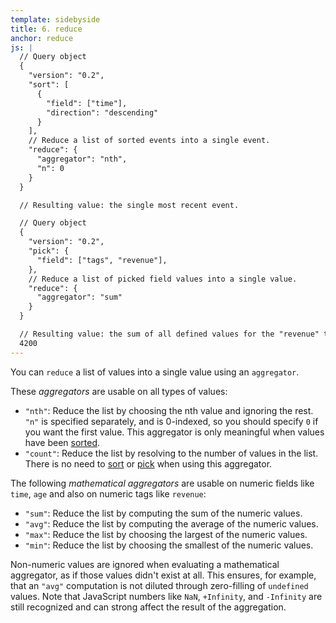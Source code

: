 ```yaml
---
template: sidebyside
title: 6. reduce
anchor: reduce
js: |
  // Query object
  {
    "version": "0.2",
    "sort": [
      {
        "field": ["time"],
        "direction": "descending"
      }
    ],
    // Reduce a list of sorted events into a single event.
    "reduce": {
      "aggregator": "nth",
      "n": 0
    }
  }

  // Resulting value: the single most recent event.

  // Query object
  {
    "version": "0.2",
    "pick": {
      "field": ["tags", "revenue"],
    },
    // Reduce a list of picked field values into a single value.
    "reduce": {
      "aggregator": "sum"
    }
  }

  // Resulting value: the sum of all defined values for the "revenue" tag.
  4200
---
```

You can `reduce` a list of values into a single value using an `aggregator`.

These <span id="aggregators">*aggregators*</span> are usable on all types of values:
- `"nth"`: Reduce the list by choosing the nth value and ignoring the rest.  `"n"` is specified separately, and is 0-indexed, so you should specify `0` if you want the first value.  This aggregator is only meaningful when values have been [sorted](#sort).
- `"count"`: Reduce the list by resolving to the number of values in the list.  There is no need to [sort](#sort) or [pick](#pick) when using this aggregator.

The following <span id="mathematical-aggregators">*mathematical aggregators*</id> are usable on numeric fields like `time`, `age` and also on numeric tags like `revenue`:
- `"sum"`: Reduce the list by computing the sum of the numeric values.
- `"avg"`: Reduce the list by computing the average of the numeric values.
- `"max"`: Reduce the list by choosing the largest of the numeric values.
- `"min"`: Reduce the list by choosing the smallest of the numeric values.

Non-numeric values are ignored when evaluating a mathematical aggregator, as if those values didn't exist at all.  This ensures, for example, that an `"avg"` computation is not diluted through zero-filling of `undefined` values.  Note that JavaScript numbers like `NaN`, `+Infinity`, and `-Infinity` are still recognized and can strong affect the result of the aggregation.

